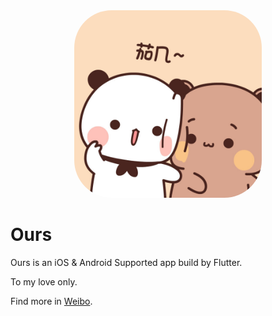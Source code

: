 <div align=center>
<img src="./image/icon.jpg" width="300" height="300" style="border-radius: 60px;"/>
</div>

# Ours

Ours is an iOS & Android Supported app build by Flutter.

To my love only.

Find more in [Weibo](https://m.weibo.cn/status/4633076146110592).
